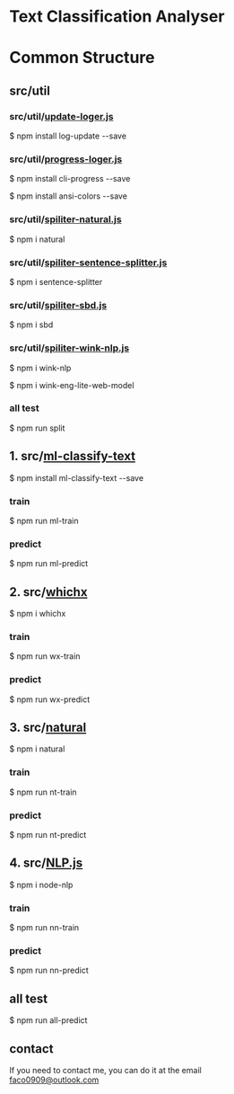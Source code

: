 # Text Classification Analyser

# Common Structure

## src/util

### src/util/[update-loger.js](https://www.npmjs.com/package/log-update)
  
  $ npm install log-update --save

  
### src/util/[progress-loger.js](https://www.npmjs.com/package/cli-progress)
  
  $ npm install cli-progress --save

  $ npm install ansi-colors --save

### src/util/[spiliter-natural.js](https://www.npmjs.com/package/natural)

  $ npm i natural

### src/util/[spiliter-sentence-splitter.js](https://www.npmjs.com/package/sentence-splitter)

  $ npm i sentence-splitter

### src/util/[spiliter-sbd.js](https://www.npmjs.com/package/sbd)

  $ npm i sbd

### src/util/[spiliter-wink-nlp.js](https://www.npmjs.com/package/wink-nlp)

  $ npm i wink-nlp

  $ npm i wink-eng-lite-web-model

### all test

  $ npm run split

## 1. src/[ml-classify-text](https://www.npmjs.com/package/ml-classify-text)

  $ npm install ml-classify-text --save

### train

  $ npm run ml-train

### predict
  
  $ npm run ml-predict
  
## 2. src/[whichx](https://www.npmjs.com/package/whichx)

  $ npm i whichx

### train

  $ npm run wx-train

### predict
  
  $ npm run wx-predict

## 3. src/[natural](https://www.npmjs.com/package/natural)

  $ npm i natural

### train

  $ npm run nt-train

### predict
  
  $ npm run nt-predict

## 4. src/[NLP.js](https://www.npmjs.com/package/node-nlp)

  $ npm i node-nlp

### train

  $ npm run nn-train

### predict
  
  $ npm run nn-predict

## all test

  $ npm run all-predict

## contact

  If you need to contact me, you can do it at the email faco0909@outlook.com